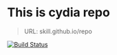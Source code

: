 # This is cydia repo
 > URL: skill.github.io/repo

[![Build Status](https://travis-ci.org/joemccann/dillinger.svg?branch=master)](https://skill.github.io/)
